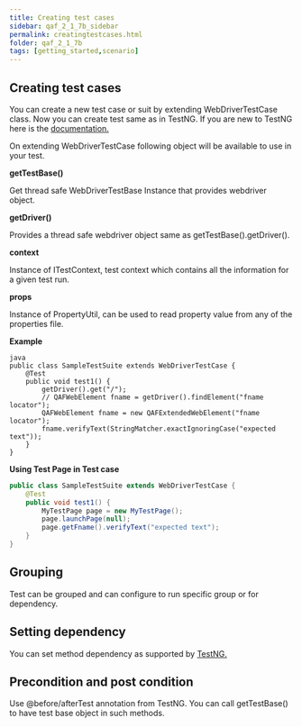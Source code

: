 ```yaml
---
title: Creating test cases
sidebar: qaf_2_1_7b_sidebar
permalink: creatingtestcases.html
folder: qaf_2_1_7b
tags: [getting_started,scenario]
---
```


## Creating test cases
You can create a new test case or suit by extending WebDriverTestCase class. Now you can create test same as in TestNG. If you are new to TestNG here is the [documentation.](http://testng.org/doc/documentation-main.html/) 

On extending WebDriverTestCase following object will be available to use in your test.

**getTestBase()**

Get thread safe WebDriverTestBase Instance that provides webdriver object.

**getDriver()**

Provides a thread safe webdriver object same as getTestBase().getDriver().

**context**

Instance of ITestContext, test context which contains all the information for a given test run.

**props**

Instance of PropertyUtil, can be used to read property value from any of the properties file.

**Example**

```
java
public class SampleTestSuite extends WebDriverTestCase {
    @Test
    public void test1() {
        getDriver().get("/");
        // QAFWebElement fname = getDriver().findElement("fname locator");
        QAFWebElement fname = new QAFExtendedWebElement("fname locator");
        fname.verifyText(StringMatcher.exactIgnoringCase("expected text"));
    }
}
```
**Using Test Page in Test case**

```java
public class SampleTestSuite extends WebDriverTestCase {
    @Test
    public void test1() {
        MyTestPage page = new MyTestPage();
        page.launchPage(null);
        page.getFname().verifyText("expected text");
    }
}
```

## Grouping

Test can be grouped and can configure to run specific group or for dependency.

## Setting dependency

You can set method dependency as supported by [TestNG.](http://testng.org/doc/documentation-main.html#dependent-methods)

## Precondition and post condition

Use @before/afterTest annotation from TestNG. You can call getTestBase() to have test base object in such methods.
